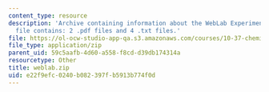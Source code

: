 ```yaml
---
content_type: resource
description: 'Archive containing information about the WebLab Experiment. The ZIP
  file contains: 2 .pdf files and 4 .txt files.'
file: https://ol-ocw-studio-app-qa.s3.amazonaws.com/courses/10-37-chemical-and-biological-reaction-engineering-spring-2007/e22f9efc0240b082397fb5913b774f0d_weblab.zip
file_type: application/zip
parent_uid: 59c5aafb-4d60-a558-f8cd-d39db174314a
resourcetype: Other
title: weblab.zip
uid: e22f9efc-0240-b082-397f-b5913b774f0d
---
```

